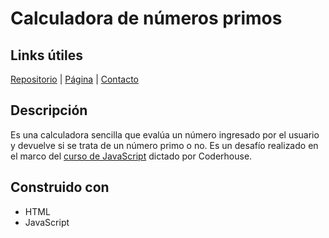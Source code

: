 # Calculadora de números primos
## Links útiles
[Repositorio](https://github.com/vlaurencena/calculadora-numeros-primos/) | [Página](https://vlaurencena.github.io/calculadora-numeros-primos/) | [Contacto](mailto:victorlaurencena@gmail.com)
## Descripción 
Es una calculadora sencilla que evalúa un número ingresado por el usuario y devuelve si se trata de un número primo o no. Es un desafío realizado en el marco del [curso de JavaScript](https://www.coderhouse.com/online/javascript) dictado por Coderhouse.
## Construido con
* HTML
* JavaScript
